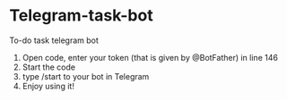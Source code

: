 # Telegram-task-bot
To-do task telegram bot
1. Open code, enter your token (that is given by @BotFather) in line 146
2. Start the code
3. type /start to your bot in Telegram
4. Enjoy using it!



